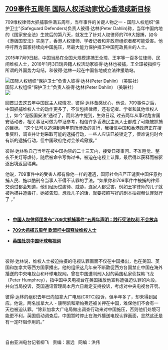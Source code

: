 <!--1594322400000-->
[709事件五周年 国际人权活动家忧心香港成新目标](https://www.rfa.org/mandarin/yataibaodao/renquanfazhi/lf-07092020143201.html)
------

<p>709维权律师大抓捕事件满五周年，当年事件的关键人物之一 - 国际人权组织“保护卫士”(Safeguard Defenders)负责人彼得·达林(Peter Dahlin)称，当年中国内地的《国家安全法》生效后的第八天，就发生了针对人权律师的709大搜捕，如今《港版国安法》实施了，香港人权律师、学者记者和非政府组织者都可能受害。他呼吁西方国家持续向中国施压，尽最大能力保护捍卫中国宪政民主的人士。</p><p>2015年7月9日起，中国当局在全国大规模逮捕王全璋、王宇等一百多位律师、民间维权人士，2016年1月3日瑞典籍人权活动家彼得·达林也被捕，王全璋被指控与所谓的外国势力勾结，和彼得·达林一起在中国各地成立法律援助站。</p><p><div class="image-inline captioned" style="width:680px;"><div style="width:680px;"><img alt="国际人权组织“保护卫士”负责人彼得·达林(Peter Dahlin) （美联社）" src="https://www.rfa.org/mandarin/yataibaodao/renquanfazhi/lf-07092020143201.html/yt1219y.jpg" title="国际人权组织“保护卫士”负责人彼得·达林(Peter Dahlin) （美联社）"/></div><div class="image-caption"><span style="width:680px;">国际人权组织“保护卫士”负责人彼得·达林(Peter Dahlin) （美联社）</span><span class="copyright"> </span></div><div id="zoomattribute"><a class="single_image" href="/mandarin/yataibaodao/renquanfazhi/lf-07092020143201.html/yt1219y.jpg" title="国际人权组织“保护卫士”负责人彼得·达林(Peter Dahlin) （美联社）"><img src="/rfa_resources/graphics/icon-zoom.png"/></a></div></div></p><p>回首过去这五年中国民主人权情况，彼得·达林备感忧心，他说，709事件之后，中国抓捕维权人士的动作更多了，不仅包括律师，还有记者、学者和其他维权人士，如今“港版国安法”通过了，而此法中提到，生效日起, 过去两年从事过危害国安活动者，相关事证可做为举证参考，相信许多香港民主派人士都成了可能被抓捕的目标。 “这个法可以追溯到两年前所涉及的言行，我相信中国和香港政府正在搜集资料，调查并计划采取可能的逮捕行动，一些人应该已被锁定了，很难说何时会有新的逮捕行动，但中国政府绝对会杀鸡儆猴。”</p><p>彼得·达林称自己当年在被中国拘禁的二十三天内，接受日夜审问、不准睡觉、整夜不关灯等虐待，随后被命令写悔过书，被迫在电视上认罪，最后得以获释而被驱逐出境返回瑞典。</p><p>他说，709事件中的受害人都有像他一样的遭遇，国际社会应严正谴责中国任意拘捕人民、施以酷刑令当事人不得不认罪的手法。“如果你和709事件中被捕的律师交谈过都会知道，他们经历过虐待、威胁，连家人都受害，例如王宇律师的儿子就被拘捕并遭毒打，她被告知，想救儿子的话，就要按照写好的剧本拍视频认罪就行了 。”</p><p> </p><ul><li><b><a class="external-link" href="http://www.rfa.org/mandarin/Xinwen/2-07092020093739.html">中国人权律师团发布“709大抓捕事件”五周年声明：践行宪法权利 不会放弃</a></b></li></ul><ul><li><b><a class="external-link" href="http://www.rfa.org/mandarin/yataibaodao/renquanfazhi/cl-07082020085246.html">709大抓捕五周年 欧盟吁中国释放维权人士</a></b></li></ul><ul><li><b><a class="external-link" href="http://www.rfa.org/mandarin/yataibaodao/gangtai/cl-07072020091840.html">英国处罚中国环球电视网</a></b></li></ul><p> </p><p>彼得·达林说，维权人士被迫拍摄的电视认罪画面不仅在中国播出，也在美国、英国和加拿大等西方国家播出，他的组织这几年来不断敦促西方各国禁止中国在海外播送的中央电视台和环球电视网。曾在中国遭判刑入狱的英国私家侦探韩飞龙（Peter Humphrey），指中国中央电视台在英国播放他宣称遭强迫认罪的片段，并向当局投诉，英国通讯管理局本月六日裁定支持投诉，考虑对中央电视台开罚。</p><p>彼得·达林的组织去年已向加拿大广电局(CRTC)投诉，但半年多了，却未得到回应。他说，两名加拿大人 - 康明凯和斯帕弗还被关押在中国，难保他们不会有一天也被迫认罪。“除非加拿大广电局做出调查行动来对中国施压，否则他们处境可能更不利，英国启动调查后，中国暂时停止在海外播送电视认罪画面，显然这还是有一定吓阻作用的。”</p><p> </p><p>自由亚洲电台记者柳飞   责编：嘉远   网编：洪伟</p>
